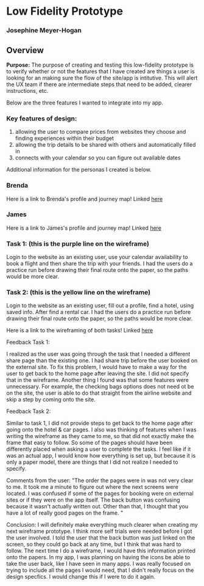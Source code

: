 
# Low Fidelity Prototype

### Josephine Meyer-Hogan


## Overview

**Purpose:** The purpose of creating and testing this low-fidelity prototype is to verify whether or not the features that I have created are things a user is looking for an making sure the flow of the site/app is intitutive. This will alert the UX team if there are intermediate steps that need to be added, clearer instructions, etc.


Below are the three features I wanted to integrate into my app. 

### Key features of design:
1) allowing the user to compare prices from websites they choose and finding experiences within their budget
2) allowing the trip details to be shared with others and automatically filled in
3) connects with your calendar so you can figure out available dates

Additional information for the personas I created is below.
### Brenda
Here is a link to Brenda's profile and journey map! Linked [here](https://docs.google.com/document/d/1TEcDe6DCamWCuCFwntdDKEFkPhUuaqNjNTjDHtJ9zAo/edit?usp=sharing)

### James
Here is a link to James's profile and journey map! Linked [here](https://docs.google.com/document/d/1iLBAM62caWL_SlC_suj9QTldcR5DcEDBAD8-7zxiR4w/edit?usp=sharing)



### Task 1: (this is the purple line on the wireframe)
Login to the website as an existing user, use your calendar availability to book a flight and then  share the trip with your friends.
I had the users do a practice run before drawing their final route onto the paper, so the paths would be more clear.


### Task 2: (this is the yellow line on the wireframe) 
Login to the website as an existing user, fill out a profile, find a hotel, using saved info. After find a rental car.
I had the users do a practice run before drawing their final route onto the paper, so the paths would be more clear.

Here is a link to the wireframing of both tasks! Linked [here](https://docs.google.com/document/d/1cvED88dYVO7PFMnsnklRGBPLcOZqoNA1vzkdwAJWKV0/edit?usp=sharing)

Feedback Task 1:

I realized as the user was going through the task that I needed a different share page than the existing one. I had share trip before the user booked on the external site. To fix this problem, I would have to make a way for the user to get back to the home page after leaving the site. I did not specify that in the wireframe. Another thing I found was that some features were unnecessary. For example, the checking bags options does not need ot be on the site, the user is able to do that straight from the airline website and skip a step by coming onto the site.


Feedback Task 2:

Similar to task 1, I did not provide steps to get back to the home page after going onto the hotel & car pages. I also was thinking of features when I was writing the wireframe as they came to me, so that did not exactly make the frame that easy to follow. So some of the pages should have been differently placed when asking a user to complete the tasks. I feel like if it was an actual app, I would know how everything is set up, but because it is only a paper model, there are things that I did not realize I needed to specify. 


Comments from the user:
"The order the pages were in was not very clear to me. It took me a minute to figure out where the next screens were located. I was confused if some of the pages for booking were on external sites or if they were on the app itself. The back button was confusing because it wasn't actually written out. Other than that, I thought that you have a lot of really good pages on the frame. "

Conclusion:
I will definitely make everything much clearer when creating my next wireframe prototype. I think more self trials were needed before I got the user involved. I told the user that the back button was just linked on the screen, so they could go back at any time, but I think that was hard to follow. The next time I do a wireframe, I would have this information printed onto the papers. In my app, I was planning on having the icons be able to take the user back, like I have seen in many apps. I was really focused on trying to include all the pages I would need, that I didn't really focus on the design specfics. I would change this if I were to do it again. 
